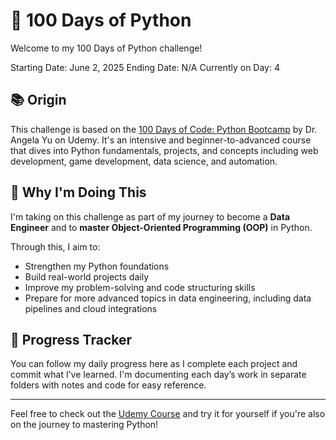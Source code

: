 # 🐍 100 Days of Python

Welcome to my 100 Days of Python challenge!

Starting Date: June 2, 2025
Ending Date: N/A
Currently on Day: 4
## 📚 Origin

This challenge is based on the [100 Days of Code: Python Bootcamp](https://www.udemy.com/course/100-days-of-code/) by Dr. Angela Yu on Udemy. It's an intensive and beginner-to-advanced course that dives into Python fundamentals, projects, and concepts including web development, game development, data science, and automation.

## 🎯 Why I'm Doing This

I'm taking on this challenge as part of my journey to become a **Data Engineer** and to **master Object-Oriented Programming (OOP)** in Python. 

Through this, I aim to:

- Strengthen my Python foundations
- Build real-world projects daily
- Improve my problem-solving and code structuring skills
- Prepare for more advanced topics in data engineering, including data pipelines and cloud integrations

## 🚀 Progress Tracker

You can follow my daily progress here as I complete each project and commit what I’ve learned. I'm documenting each day’s work in separate folders with notes and code for easy reference.

---

Feel free to check out the [Udemy Course](https://www.udemy.com/course/100-days-of-code/) and try it for yourself if you're also on the journey to mastering Python!
